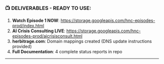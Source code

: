 ### **📺 DELIVERABLES - READY TO USE:**

1. **Watch Episode 1 NOW**: <https://storage.googleapis.com/hnc-episodes-prod/index.html>
2. **AI Crisis Consulting LIVE**: <https://storage.googleapis.com/hnc-episodes-prod/aicrisisconsult.html>
3. **herbitrage.com**: Domain mappings created (DNS update instructions provided)
4. **Full Documentation**: 4 complete status reports in repo

---
